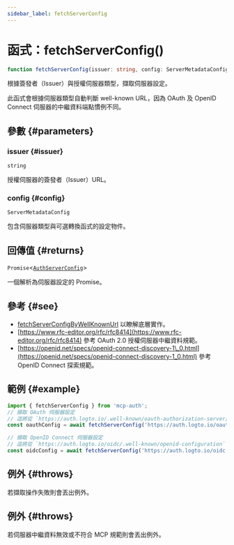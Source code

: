 ```yaml
---
sidebar_label: fetchServerConfig
---
```


# 函式：fetchServerConfig()

```ts
function fetchServerConfig(issuer: string, config: ServerMetadataConfig): Promise<AuthServerConfig>;
```

根據簽發者（Issuer）與授權伺服器類型，擷取伺服器設定。

此函式會根據伺服器類型自動判斷 well-known URL，因為 OAuth 及 OpenID Connect 伺服器的中繼資料端點慣例不同。

## 參數 {#parameters}

### issuer {#issuer}

`string`

授權伺服器的簽發者（Issuer）URL。

### config {#config}

`ServerMetadataConfig`

包含伺服器類型與可選轉換函式的設定物件。

## 回傳值 {#returns}

`Promise`\<[`AuthServerConfig`](/references/js/type-aliases/AuthServerConfig.md)\>

一個解析為伺服器設定的 Promise。

## 參考 {#see}

 - [fetchServerConfigByWellKnownUrl](/references/js/functions/fetchServerConfigByWellKnownUrl.md) 以瞭解底層實作。
 - [https://www.rfc-editor.org/rfc/rfc8414](https://www.rfc-editor.org/rfc/rfc8414) 參考 OAuth 2.0 授權伺服器中繼資料規範。
 - [https://openid.net/specs/openid-connect-discovery-1\_0.html](https://openid.net/specs/openid-connect-discovery-1_0.html) 參考 OpenID Connect 探索規範。

## 範例 {#example}

```ts
import { fetchServerConfig } from 'mcp-auth';
// 擷取 OAuth 伺服器設定
// 這將從 `https://auth.logto.io/.well-known/oauth-authorization-server/oauth` 取得中繼資料
const oauthConfig = await fetchServerConfig('https://auth.logto.io/oauth', { type: 'oauth' });

// 擷取 OpenID Connect 伺服器設定
// 這將從 `https://auth.logto.io/oidc/.well-known/openid-configuration` 取得中繼資料
const oidcConfig = await fetchServerConfig('https://auth.logto.io/oidc', { type: 'oidc' });
```

## 例外 {#throws}

若擷取操作失敗則會丟出例外。

## 例外 {#throws}

若伺服器中繼資料無效或不符合 MCP 規範則會丟出例外。
